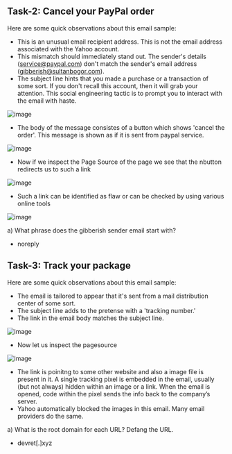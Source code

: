 ## Task-2: Cancel your PayPal order

Here are some quick observations about this email sample:

- This is an unusual email recipient address. This is not the email address associated with the Yahoo account. 
- This mismatch should immediately stand out. The sender's details (service@paypal.com) don't match the sender's email address (gibberish@sultanbogor.com). 
- The subject line hints that you made a purchase or a transaction of some sort. If you don't recall this account, then it will grab your attention. This social engineering tactic is to prompt you to interact with the email with haste. 

![image](https://github.com/Akhilkj123/Cyber-Security/assets/65653010/9890f9e0-5d3b-47c2-a188-8e432d01cba9)

- The body of the message consistes of a button which shows 'cancel the order'. This message is shown as if it is sent from paypal service.
 
![image](https://github.com/Akhilkj123/Cyber-Security/assets/65653010/14c118c9-5295-4068-b68b-2e7213dc6907)
- Now if we inspect the Page Source of the page we see that the nbutton redirects us to such a link

![image](https://github.com/Akhilkj123/Cyber-Security/assets/65653010/66cad3d2-b705-4620-bbb4-3a7332910ff0)

- Such a link can be identified as flaw or can be checked by using various online tools

![image](https://github.com/Akhilkj123/Cyber-Security/assets/65653010/1667e859-e2a3-4fcb-8634-d1f0ab13bd1b)


a) What phrase does the gibberish sender email start with?
- noreply

## Task-3: Track your package

Here are some quick observations about this email sample:

- The email is tailored to appear that it's sent from a mail distribution center of some sort. 
- The subject line adds to the pretense with a 'tracking number.' 
- The link in the email body matches the subject line. 

![image](https://github.com/Akhilkj123/Cyber-Security/assets/65653010/6d7ffb95-2352-4514-a519-dc578fcd2d04)

- Now let us inspect the pagesource

![image](https://github.com/Akhilkj123/Cyber-Security/assets/65653010/83cabe4f-1225-4474-b121-072d94df864e)

- The link is poinitng to some other website and also a image file is present in it. A single tracking pixel is embedded in the email, usually (but not always) hidden within an image or a link. When the email is opened, code within the pixel sends the info back to the company’s server. 
- Yahoo automatically blocked the images in this email. Many email providers do the same.

a) What is the root domain for each URL? Defang the URL. 
- devret[.]xyz
